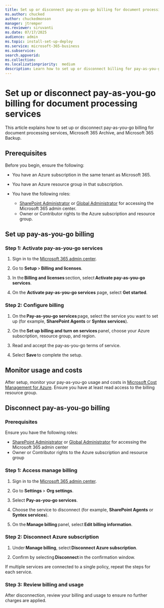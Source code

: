 ```yaml
---
title: Set up or disconnect pay-as-you-go billing for document processing services
ms.author: chucked
author: chuckedmonson
manager: jtremper
ms.reviewer: siruvanti
ms.date: 07/17/2025
audience: admin
ms.topic: install-set-up-deploy
ms.service: microsoft-365-business
ms.subservice:
search.appverid: 
ms.collection: 
ms.localizationpriority:  medium
description: Learn how to set up or disconnect billing for pay-as-you-go services in document processing for Microsoft 365, Microsoft 365 Archive, and Microsoft 365 Backup.
---
```


# Set up or disconnect pay-as-you-go billing for document processing services

This article explains how to set up or disconnect pay-as-you-go billing for document processing services, Microsoft 365 Archive, and Microsoft 365 Backup.

## Prerequisites

Before you begin, ensure the following:

- You have an Azure subscription in the same tenant as Microsoft 365.

- You have an Azure resource group in that subscription.

- You have the following roles:

    - [SharePoint Administrator](/entra/identity/role-based-access-control/permissions-reference#sharepoint-administrator) or [Global Administrator](/entra/identity/role-based-access-control/permissions-reference#global-administrator) for accessing the Microsoft 365 admin center.
    - Owner or Contributor rights to the Azure subscription and resource group.

## Set up pay-as-you-go billing

### Step 1: Activate pay-as-you-go services

1. Sign in to the [Microsoft 365 admin center](https://admin.microsoft.com/Adminportal/Home).

2. Go to **Setup** > **Billing and licenses**.

3. In the **Billing and licenses** section, select **Activate pay-as-you-go services**.

4. On the **Activate pay-as-you-go services** page, select **Get started**.

### Step 2: Configure billing

1. On the **Pay-as-you-go services** page, select the service you want to set up (for example, **SharePoint Agents** or **Syntex services**).

2. On the **Set up billing and turn on services** panel, choose your Azure subscription, resource group, and region.  

3. Read and accept the pay-as-you-go terms of service.

4. Select **Save** to complete the setup.

## Monitor usage and costs

After setup, monitor your pay-as-you-go usage and costs in [Microsoft Cost Management for Azure](https://portal.azure.com/#blade/Microsoft_Azure_CostManagement/Menu/costanalysis). Ensure you have at least read access to the billing resource group.

## Disconnect pay-as-you-go billing

### Prerequisites

Ensure you have the following roles:

- [SharePoint Administrator](/entra/identity/role-based-access-control/permissions-reference#sharepoint-administrator) or [Global Administrator](/entra/identity/role-based-access-control/permissions-reference#global-administrator) for accessing the Microsoft 365 admin center
- Owner or Contributor rights to the Azure subscription and resource group

### Step 1: Access manage billing

1. Sign in to the [Microsoft 365 admin center](https://admin.microsoft.com/Adminportal/Home).

2. Go to **Settings** > **Org settings**.

3. Select **Pay-as-you-go services**.

4. Choose the service to disconnect (for example, **SharePoint Agents** or **Syntex services**).

5. On the **Manage billing** panel, select **Edit billing information**.

### Step 2: Disconnect Azure subscription

1. Under **Manage billing**, select **Disconnect Azure subscription**.

2. Confirm by selecting **Disconnect** in the confirmation window.

If multiple services are connected to a single policy, repeat the steps for each service.

### Step 3: Review billing and usage

After disconnection, review your billing and usage to ensure no further charges are applied.
